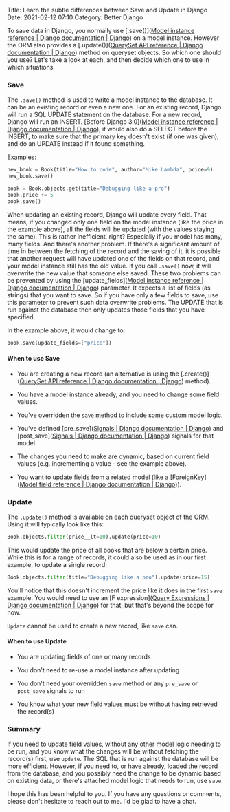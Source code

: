 Title: Learn the subtle differences between Save and Update in Django
Date: 2021-02-12 07:10
Category: Better Django

To save data in Django, you normally use [.save()]([Model instance reference | Django documentation | Django](https://docs.djangoproject.com/en/3.1/ref/models/instances/#saving-objects)) on a model instance. However the ORM also provides a [.update()]([QuerySet API reference | Django documentation | Django](https://docs.djangoproject.com/en/3.1/ref/models/querysets/#update)) method on queryset objects. So which one should you use? Let's take a look at each, and then decide which one to use in which situations.

### Save

The `.save()` method is used to write a model instance to the database. It can be an existing record or even a new one. For an existing record, Django will run a SQL UPDATE  statement on the database. For a new record, Django will run an INSERT. [Before Django 3.0]([Model instance reference | Django documentation | Django](https://docs.djangoproject.com/en/3.1/ref/models/instances/#how-django-knows-to-update-vs-insert)), it would also do a SELECT before the INSERT, to make sure that the primary key doesn't exist (if one was given), and do an UPDATE instead if it found something.

Examples:

```python
new_book = Book(title="How to code", author="Mike Lambda", price=9)
new_book.save()

book = Book.objects.get(title="Debugging like a pro")
book.price += 5
book.save()
```

When updating an existing record, Django will update every field. That means, if you changed only one field on the model instance (like the price in the example above), all the fields will be updated (with the values staying the same). This is rather inefficient, right? Especially if you model has many, many fields. And there's another problem. If there's a significant amount of time in between the fetching of the record and the saving of it, it is possible that another request will have updated one of the fields on that record, and your model instance still has the old value. If you call `.save()` now, it will overwrite the new value that someone else saved. These two problems can be prevented by using the [update_fields]([Model instance reference | Django documentation | Django](https://docs.djangoproject.com/en/3.1/ref/models/instances/#specifying-which-fields-to-save)) parameter. It expects a list of fields (as strings) that you want to save. So if you have only a few fields to save, use this parameter to prevent such data overwrite problems. The UPDATE that is run against the database then only updates those fields that you have specified.

In the example above, it would change to:

```python
book.save(update_fields=["price"])
```

#### When to use Save

- You are creating a new record (an alternative is using the [.create()]([QuerySet API reference | Django documentation | Django](https://docs.djangoproject.com/en/3.1/ref/models/querysets/#create)) method).

- You have a model instance already, and you need to change some field values.

- You've overridden the `save` method to include some custom model logic.

- You've defined [pre_save]([Signals | Django documentation | Django](https://docs.djangoproject.com/en/3.1/ref/signals/#pre-save)) and [post_save]([Signals | Django documentation | Django](https://docs.djangoproject.com/en/3.1/ref/signals/#post-save)) signals for that model.

- The changes you need to make are dynamic, based on current field values (e.g. incrementing a value - see the example above).

- You want to update fields from a related model (like a [ForeignKey]([Model field reference | Django documentation | Django](https://docs.djangoproject.com/en/3.1/ref/models/fields/#foreignkey))).

### Update

The `.update()` method is available on each queryset object of the ORM. Using it will typically look like this:

```python
Book.objects.filter(price__lt=10).update(price=10)
```

This would update the price of all books that are below a certain price. While this is for a range of records, it could also be used as in our first example, to update a single record:

```python
Book.objects.filter(title="Debugging like a pro").update(price=15)
```

You'll notice that this doesn't increment the price like it does in the first `save` example. You would need to use an [F expression]([Query Expressions | Django documentation | Django](https://docs.djangoproject.com/en/3.1/ref/models/expressions/#f-expressions)) for that, but that's beyond the scope for now.

`Update` cannot be used to create a new record, like `save` can.

#### When to use Update

- You are updating fields of one or many records

- You don't need to re-use a model instance after updating

- You don't need your overridden `save` method or any `pre_save` or `post_save` signals to run

- You know what your new field values must be without having retrieved the record(s)

### Summary

If you need to update field values, without any other model logic needing to be run, and you know what the changes will be without fetching the record(s) first, use `update`. The SQL that is run against the database will be more efficient. However, if you need to, or have already, loaded the record from the database, and you possibly need the change to be dynamic based on existing data, or there's attached model logic that needs to run, use `save`.

I hope this has been helpful to you. If you have any questions or comments, please don't hesitate to reach out to me. I'd be glad to have a chat.
